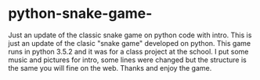 # python-snake-game-
Just an update of the classic snake game on python code with intro. 
This is just an update of the clasic "snake game" developed on python. This game runs in python 3.5.2 and it was for a class project 
at the school. I put some music and pictures for intro, some lines were changed but the structure is the same you will fine on the web.
Thanks and enjoy the game. 
